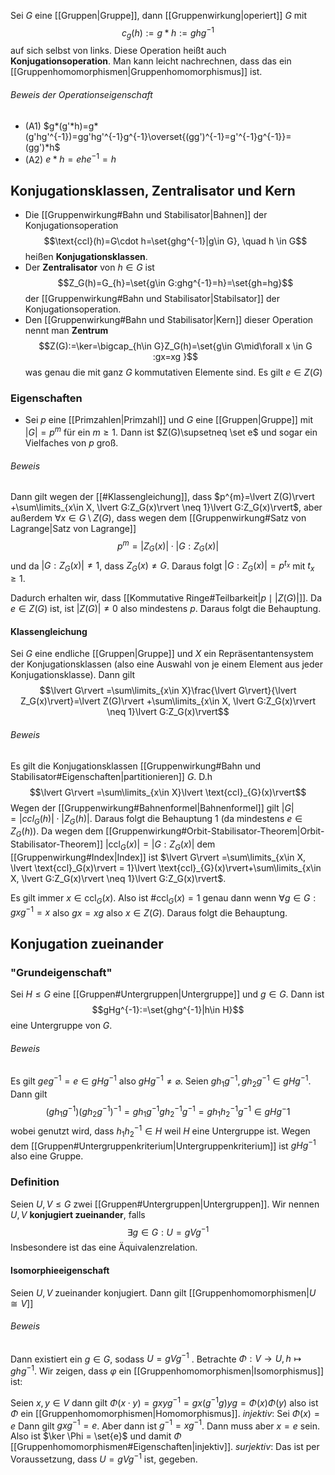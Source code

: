 Sei $G$ eine [[Gruppen|Gruppe]], dann [[Gruppenwirkung|operiert]] $G$ mit $$c_{g}(h):=g*h:=ghg^{-1}$$auf sich selbst von links. Diese Operation heißt auch **Konjugationsoperation**. Man kann leicht nachrechnen, dass das ein [[Gruppenhomomorphismen|Gruppenhomomorphismus]] ist.

###### Beweis der Operationseigenschaft
- (A1) $g*(g'*h)=g*(g'hg'^{-1})=gg'hg'^{-1}g^{-1}\overset{(gg')^{-1}=g'^{-1}g^{-1}}=(gg')*h$ 
- (A2) $e*h=ehe^{-1}=h$ 

## Konjugationsklassen, Zentralisator und Kern
- Die [[Gruppenwirkung#Bahn und Stabilisator|Bahnen]] der Konjugationsoperation$$\text{ccl}(h)=G\cdot h=\set{ghg^{-1}|g\in G}, \quad h \in G$$ heißen **Konjugationsklassen**.
- Der **Zentralisator** von $h \in G$ ist $$Z_G(h)=G_{h}=\set{g\in G:ghg^{-1}=h}=\set{gh=hg}$$der [[Gruppenwirkung#Bahn und Stabilisator|Stabilsator]] der Konjugationsoperation.
- Den [[Gruppenwirkung#Bahn und Stabilisator|Kern]] dieser Operation nennt man **Zentrum**$$Z(G):=\ker=\bigcap_{h\in G}Z_G(h)=\set{g\in G\mid\forall x \in G :gx=xg }$$was genau die mit ganz $G$ kommutativen Elemente sind. Es gilt $e \in Z(G)$ 

### Eigenschaften
- Sei $p$ eine [[Primzahlen|Primzahl]] und $G$ eine [[Gruppen|Gruppe]] mit $\lvert G\rvert =p^{m}$ für ein $m \geq 1$. Dann ist $Z(G)\supsetneq \set e$ und sogar ein Vielfaches von $p$ groß.

###### Beweis
Dann gilt wegen der [[#Klassengleichung]], dass $p^{m}=\lvert Z(G)\rvert +\sum\limits_{x\in X, \lvert G:Z_G(x)\rvert \neq 1}\lvert G:Z_G(x)\rvert$, aber außerdem $\forall x \in G\setminus Z(G)$, dass wegen dem [[Gruppenwirkung#Satz von Lagrange|Satz von Lagrange]] $$p^{m}=\lvert Z_G(x)\rvert \cdot \lvert G:Z_G(x)\rvert$$und da $\lvert G:Z_G(x)\rvert \neq 1$, dass $Z_{G}(x)\neq G$. Daraus folgt $\lvert G:Z_G(x)\rvert =p^{t_{x}}$ mit $t_{x} \geq 1$.

Dadurch erhalten wir, dass [[Kommutative Ringe#Teilbarkeit|$p \mid \lvert Z(G)\rvert$]]. Da $e \in Z(G)$ ist, ist $\lvert Z(G)\rvert \neq 0$ also mindestens $p$. Daraus folgt die Behauptung. 
#### Klassengleichung
Sei $G$ eine endliche [[Gruppen|Gruppe]] und $X$ ein Repräsentantensystem der Konjugationsklassen (also eine Auswahl von je einem Element aus jeder Konjugationsklasse). Dann gilt $$\lvert G\rvert =\sum\limits_{x\in X}\frac{\lvert G\rvert}{\lvert Z_G(x)\rvert}=\lvert Z(G)\rvert +\sum\limits_{x\in X, \lvert G:Z_G(x)\rvert \neq 1}\lvert G:Z_G(x)\rvert$$
###### Beweis
Es gilt die Konjugationsklassen [[Gruppenwirkung#Bahn und Stabilisator#Eigenschaften|partitionieren]] $G$. D.h $$\lvert G\rvert =\sum\limits_{x\in X}\lvert \text{ccl}_{G}(x)\rvert$$Wegen der [[Gruppenwirkung#Bahnenformel|Bahnenformel]] gilt $\lvert G\rvert=\lvert ccl_{G}(h)\rvert \cdot \lvert Z_G(h)\rvert$. Daraus folgt die Behauptung 1 (da mindestens $e \in Z_G(h)$). Da wegen dem [[Gruppenwirkung#Orbit-Stabilisator-Theorem|Orbit-Stabilisator-Theorem]] $\lvert \text{ccl}_{G}(x)\rvert = \lvert G:Z_G(x)\rvert$ dem [[Gruppenwirkung#Index|Index]] ist $\lvert G\rvert =\sum\limits_{x\in X, \lvert \text{ccl}_G(x)\rvert = 1}\lvert \text{ccl}_{G}(x)\rvert+\sum\limits_{x\in X, \lvert G:Z_G(x)\rvert \neq 1}\lvert G:Z_G(x)\rvert$.

Es gilt immer $x \in \text{ccl}_G(x)$. Also ist $\#\text{ccl}_G(x)=1$ genau dann wenn $\forall g \in G: gxg^{-1}=x$ also $gx=xg$ also $x\in Z(G)$. Daraus folgt die Behauptung. 

## Konjugation zueinander

### "Grundeigenschaft"
Sei $H\leq G$ eine [[Gruppen#Untergruppen|Untergruppe]] und $g \in G$. Dann ist $$gHg^{-1}:=\set{ghg^{-1}|h\in H}$$eine Untergruppe von $G$. 
###### Beweis
Es gilt $geg^{-1}=e \in gHg^{-1}$ also $gHg^{-1}\neq \varnothing$.
Seien $gh_{1}g^{-1}, gh_{2}g^{-1}\in gHg^{-1}$. Dann gilt $$(gh_{1}g^{-1})(gh_{2}g^{-1})^{-1}=gh_{1}g^{-1}gh_{2}^{-1}g^{-1}=gh_{1}h_{2}^{-1}g^{-1}\in gHg^-1$$wobei genutzt wird, dass $h_{1}h_{2}^{-1}\in H$ weil $H$ eine Untergruppe ist. Wegen dem [[Gruppen#Untergruppenkriterium|Untergruppenkriterium]] ist $gHg^{-1}$ also eine Gruppe.

### Definition
Seien $U,V \leq G$ zwei [[Gruppen#Untergruppen|Untergruppen]]. Wir nennen $U,V$ **konjugiert zueinander**, falls$$\exists g\in G:U=gVg^{-1}$$Insbesondere ist das eine Äquivalenzrelation.

#### Isomorphieeigenschaft
Seien $U,V$ zueinander konjugiert. Dann gilt [[Gruppenhomomorphismen|$U \cong V$]] 
###### Beweis
Dann existiert ein $g \in G$, sodass $U=gVg^ {-1}$ . Betrachte $\Phi :V \rightarrow U,h\mapsto ghg^ {-1}$. Wir zeigen, dass $\varphi$ ein [[Gruppenhomomorphismen|Isomorphismus]] ist:

Seien $x,y \in V$ dann gilt $\Phi(x\cdot y)=gxyg^{-1}=gx(g^{-1}g)yg=\Phi(x)\Phi(y)$ also ist $\Phi$ ein [[Gruppenhomomorphismen|Homomorphismus]].
*injektiv*: Sei $\Phi(x)=e$ Dann gilt $gxg^{-1}=e$. Aber dann ist $g^{-1}=xg^{-1}$. Dann muss aber $x=e$ sein. Also ist $\ker \Phi = \set{e}$ und damit $\Phi$ [[Gruppenhomomorphismen#Eigenschaften|injektiv]]. 
*surjektiv*: Das ist per Voraussetzung, dass $U=gVg^{-1}$ ist, gegeben. 